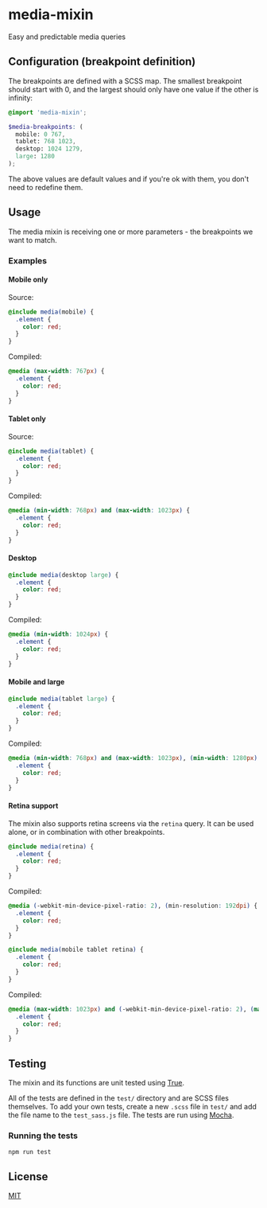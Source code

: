 # media-mixin

Easy and predictable media queries

## Configuration (breakpoint definition)

The breakpoints are defined with a SCSS map. The smallest breakpoint should start with 0, and the largest should only have one value if the other is infinity:

```scss
@import 'media-mixin';

$media-breakpoints: (
  mobile: 0 767,
  tablet: 768 1023,
  desktop: 1024 1279,
  large: 1280
);
```

The above values are default values and if you're ok with them, you don't need to redefine them.

## Usage

The media mixin is receiving one or more parameters - the breakpoints we want to match.

### Examples

#### Mobile only

Source:
```scss
@include media(mobile) {
  .element {
    color: red;
  }
}
```

Compiled:
```css
@media (max-width: 767px) {
  .element {
    color: red;
  }
}
```

#### Tablet only

Source:
```scss
@include media(tablet) {
  .element {
    color: red;
  }
}
```

Compiled:
```css
@media (min-width: 768px) and (max-width: 1023px) {
  .element {
    color: red;
  }
}
```

#### Desktop

```scss
@include media(desktop large) {
  .element {
    color: red;
  }
}
```

Compiled:
```css
@media (min-width: 1024px) {
  .element {
    color: red;
  }
}
```

#### Mobile and large

```scss
@include media(tablet large) {
  .element {
    color: red;
  }
}
```

Compiled:
```css
@media (min-width: 768px) and (max-width: 1023px), (min-width: 1280px) {
  .element {
    color: red;
  }
}
```

#### Retina support

The mixin also supports retina screens via the `retina` query. It can be used alone,
or in combination with other breakpoints.

```scss
@include media(retina) {
  .element {
    color: red;
  }
}
```

Compiled:

```scss
@media (-webkit-min-device-pixel-ratio: 2), (min-resolution: 192dpi) {
  .element {
    color: red;
  }
}
```

```scss
@include media(mobile tablet retina) {
  .element {
    color: red;
  }
}
```

Compiled:

```scss
@media (max-width: 1023px) and (-webkit-min-device-pixel-ratio: 2), (max-width: 1023px) and (min-resolution: 192dpi) {
  .element {
    color: red;
  }
}
```

## Testing

The mixin and its functions are unit tested using [True](https://github.com/oddbird/true).

All of the tests are defined in the `test/` directory and are SCSS files themselves. To add
your own tests, create a new `.scss` file in `test/` and add the file name to the `test_sass.js`
file. The tests are run using [Mocha](https://mochajs.org/).

### Running the tests

```
npm run test
```

## License

[MIT](LICENSE)

